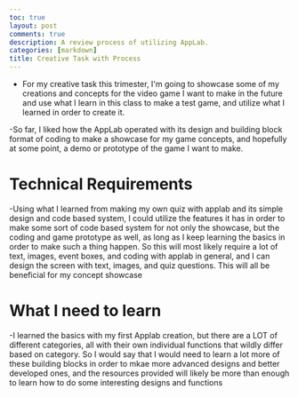 ```yaml
---
toc: true
layout: post
comments: true
description: A review process of utilizing AppLab.
categories: [markdown]
title: Creative Task with Process
--- 
```


- For my creative task this trimester, I'm going to showcase some of my creations and concepts for the video game I want to make in the future and use what I learn in this class to make a test game, and utilize what I learned in order to create it. 

-So far, I liked how the AppLab operated with its design and building block format of coding to make a showcase for my game concepts, and hopefully at some point, a demo or prototype of the game I want to make.

# Technical Requirements

-Using what I learned from making my own quiz with applab and its simple design and code based system, I could utilize the features it has in order to make some sort of code based system for not only the showcase, but the coding and game prototype as well, as long as I keep learning the basics in order to make such a thing happen. So this will most likely require a lot of text, images, event boxes, and coding with applab in general, and I can design the screen with text, images, and quiz questions. This will all be beneficial for my concept showcase

# What I need to learn 

-I learned the basics with my first Applab creation, but there are a LOT of different categories, all with their own individual functions that wildly differ based on category. So I would say that I would need to learn a lot more of these building blocks in order to mkae more advanced designs and better developed ones, and the resources provided will likely be more than enough to learn how to do some interesting designs and functions